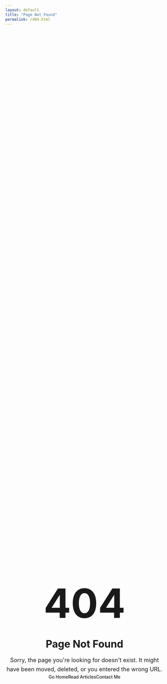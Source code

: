 ```yaml
---
layout: default
title: "Page Not Found"
permalink: /404.html
---
```


<style>
.error-page {
  min-height: calc(100vh - 200px);
  display: flex;
  align-items: center;
  justify-content: center;
  text-align: center;
  padding: var(--spacing-2xl) 0;
}

.error-content {
  max-width: 600px;
  margin: 0 auto;
}

.error-code {
  font-size: 8rem;
  font-weight: 700;
  color: var(--color-primary);
  margin-bottom: var(--spacing-lg);
  line-height: 1;
}

.error-title {
  font-size: 2rem;
  margin-bottom: var(--spacing-lg);
  color: var(--color-text);
}

.error-description {
  font-size: 1.125rem;
  color: var(--color-text-muted);
  margin-bottom: var(--spacing-2xl);
  line-height: 1.6;
}

.error-actions {
  display: flex;
  gap: var(--spacing-lg);
  justify-content: center;
  flex-wrap: wrap;
}

.error-link {
  display: inline-flex;
  align-items: center;
  gap: var(--spacing-sm);
  padding: var(--spacing-md) var(--spacing-lg);
  background: var(--color-primary);
  color: var(--color-bg);
  text-decoration: none;
  border-radius: var(--border-radius);
  font-weight: 500;
  transition: var(--transition);
}

.error-link:hover {
  background: var(--color-secondary);
  transform: translateY(-2px);
}

.error-link.secondary {
  background: var(--color-surface);
  color: var(--color-text);
  border: 1px solid var(--color-border);
}

.error-link.secondary:hover {
  background: var(--color-border);
}

@media (max-width: 768px) {
  .error-code {
    font-size: 6rem;
  }
  
  .error-title {
    font-size: 1.5rem;
  }
  
  .error-actions {
    flex-direction: column;
    align-items: center;
  }
  
  .error-link {
    width: 100%;
    max-width: 300px;
    justify-content: center;
  }
}
</style>

<div class="error-page">
  <div class="container">
    <div class="error-content">
      <div class="error-code">404</div>
      <h1 class="error-title">Page Not Found</h1>
      <p class="error-description">
        Sorry, the page you're looking for doesn't exist. It might have been moved, deleted, or you entered the wrong URL.
      </p>
      <div class="error-actions">
        <a href="/" class="error-link">
          <span class="iconify" data-icon="solar:home-bold-duotone"></span>
          <span>Go Home</span>
        </a>
        <a href="/#articles" class="error-link secondary">
          <span class="iconify" data-icon="solar:document-text-bold-duotone"></span>
          <span>Read Articles</span>
        </a>
        <a href="/#contact" class="error-link secondary">
          <span class="iconify" data-icon="solar:letter-bold-duotone"></span>
          <span>Contact Me</span>
        </a>
      </div>
    </div>
  </div>
</div>